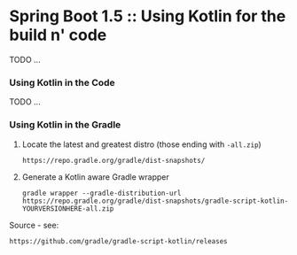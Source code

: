 # Spring Boot 1.5 :: Using Kotlin for the build n' code
 
TODO ...

### Using Kotlin in the Code

TODO ...

### Using Kotlin in the Gradle

1. Locate the latest and greatest distro (those ending with `-all.zip`)
    
       https://repo.gradle.org/gradle/dist-snapshots/
 
2. Generate a Kotlin aware Gradle wrapper
 
       gradle wrapper --gradle-distribution-url https://repo.gradle.org/gradle/dist-snapshots/gradle-script-kotlin-YOURVERSIONHERE-all.zip
     
     
Source - see: 
    
    https://github.com/gradle/gradle-script-kotlin/releases
    
